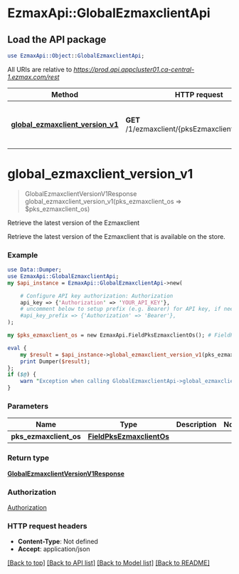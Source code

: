 # EzmaxApi::GlobalEzmaxclientApi

## Load the API package
```perl
use EzmaxApi::Object::GlobalEzmaxclientApi;
```

All URIs are relative to *https://prod.api.appcluster01.ca-central-1.ezmax.com/rest*

Method | HTTP request | Description
------------- | ------------- | -------------
[**global_ezmaxclient_version_v1**](GlobalEzmaxclientApi.md#global_ezmaxclient_version_v1) | **GET** /1/ezmaxclient/{pksEzmaxclientOs}/version | Retrieve the latest version of the Ezmaxclient


# **global_ezmaxclient_version_v1**
> GlobalEzmaxclientVersionV1Response global_ezmaxclient_version_v1(pks_ezmaxclient_os => $pks_ezmaxclient_os)

Retrieve the latest version of the Ezmaxclient

Retrieve the latest version of the Ezmaxclient that is available on the store.

### Example
```perl
use Data::Dumper;
use EzmaxApi::GlobalEzmaxclientApi;
my $api_instance = EzmaxApi::GlobalEzmaxclientApi->new(

    # Configure API key authorization: Authorization
    api_key => {'Authorization' => 'YOUR_API_KEY'},
    # uncomment below to setup prefix (e.g. Bearer) for API key, if needed
    #api_key_prefix => {'Authorization' => 'Bearer'},
);

my $pks_ezmaxclient_os = new EzmaxApi.FieldPksEzmaxclientOs(); # FieldPksEzmaxclientOs | 

eval {
    my $result = $api_instance->global_ezmaxclient_version_v1(pks_ezmaxclient_os => $pks_ezmaxclient_os);
    print Dumper($result);
};
if ($@) {
    warn "Exception when calling GlobalEzmaxclientApi->global_ezmaxclient_version_v1: $@\n";
}
```

### Parameters

Name | Type | Description  | Notes
------------- | ------------- | ------------- | -------------
 **pks_ezmaxclient_os** | [**FieldPksEzmaxclientOs**](.md)|  | 

### Return type

[**GlobalEzmaxclientVersionV1Response**](GlobalEzmaxclientVersionV1Response.md)

### Authorization

[Authorization](../README.md#Authorization)

### HTTP request headers

 - **Content-Type**: Not defined
 - **Accept**: application/json

[[Back to top]](#) [[Back to API list]](../README.md#documentation-for-api-endpoints) [[Back to Model list]](../README.md#documentation-for-models) [[Back to README]](../README.md)

